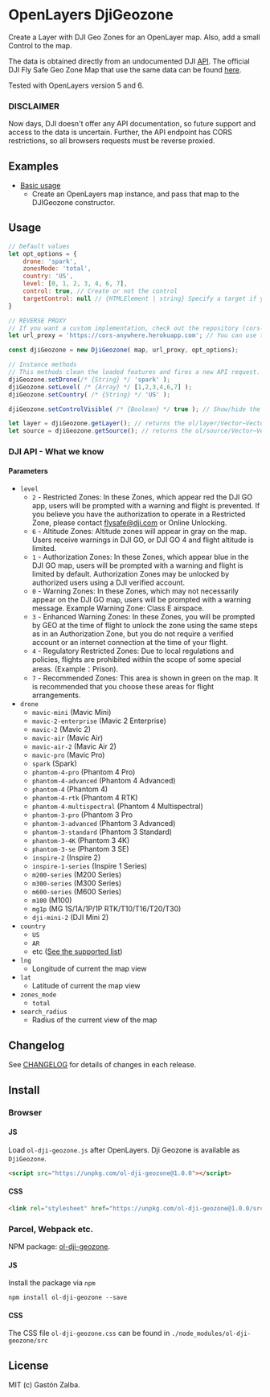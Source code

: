# OpenLayers DjiGeozone
Create a Layer with DJI Geo Zones for an OpenLayer map. Also, add a small Control to the map.

The data is obtained directly from an undocumented DJI [API](https://www-api.dji.com/api/geo/areas). The official DJI Fly Safe Geo Zone Map that use the same data can be found [here](https://www.dji.com/flysafe/geo-map).

Tested with OpenLayers version 5 and 6.

### DISCLAIMER
Now days, DJI doesn't offer any API documentation, so future support and access to the data is uncertain. Further, the API endpoint has CORS restrictions, so all browsers requests must be reverse proxied.

## Examples
- [Basic usage](http://raw.githack.com/GastonZalba/ol-dji-geozone/master/examples/dji-geozone.html)
  - Create an OpenLayers map instance, and pass that map to the DJIGeozone constructor.

## Usage
```js
// Default values
let opt_options = {
    drone: 'spark',
    zonesMode: 'total',
    country: 'US',
    level: [0, 1, 2, 3, 4, 6, 7],
    control: true, // Create or not the control
    targetControl: null // {HTMLElement | string} Specify a target if you want the control to be rendered outside of the map's viewport.
}

// REVERSE PROXY
// If you want a custom implementation, check out the repository (cors-anywhere)[https://github.com/Rob--W/cors-anywhere]
let url_proxy = 'https://cors-anywhere.herokuapp.com'; // You can use the public demo CORS Anywhere for testing

const djiGeozone = new DjiGeozone( map, url_proxy, opt_options);

// Instance methods
// This methods clean the loaded features and fires a new API request.
djiGeozone.setDrone(/* {String} */ 'spark' );
djiGeozone.setLevel( /* {Array} */ [1,2,3,4,6,7] );
djiGeozone.setCountry( /* {String} */ 'US' );

djiGeozone.setControlVisible( /* {Boolean} */ true ); // Show/hide the control

let layer = djiGeozone.getLayer(); // returns the ol/layer/Vector~VectorLayer instance
let source = djiGeozone.getSource(); // returns the ol/source/Vector~VectorSource instance
```
### DJI API - What we know
#### Parameters
- `level`
    - `2` - Restricted Zones: In these Zones, which appear red the DJI GO app, users will be prompted with a warning and flight is prevented. If you believe you have the authorization to operate in a Restricted Zone, please contact flysafe@dji.com or Online Unlocking.
    - `6` - Altitude Zones: Altitude zones will appear in gray on the map. Users receive warnings in DJI GO, or DJI GO 4 and flight altitude is limited.
    - `1` - Authorization Zones: In these Zones, which appear blue in the DJI GO map, users will be prompted with a warning and flight is limited by default. Authorization Zones may be unlocked by authorized users using a DJI verified account.
    - `0` - Warning Zones: In these Zones, which may not necessarily appear on the DJI GO map, users will be prompted with a warning message. Example Warning Zone: Class E airspace.
    - `3` - Enhanced Warning Zones: In these Zones, you will be prompted by GEO at the time of flight to unlock the zone using the same steps as in an Authorization Zone, but you do not require a verified account or an internet connection at the time of your flight.
    - `4` - Regulatory Restricted Zones: Due to local regulations and policies, flights are prohibited within the scope of some special areas. (Example：Prison).
    - `7` - Recommended Zones: This area is shown in green on the map. It is recommended that you choose these areas for flight arrangements.
- `drone`
    - `mavic-mini` (Mavic Mini)
    - `mavic-2-enterprise` (Mavic 2 Enterprise)
    - `mavic-2` (Mavic 2)
    - `mavic-air` (Mavic Air)
    - `mavic-air-2` (Mavic Air 2)
    - `mavic-pro` (Mavic Pro)
    - `spark` (Spark)
    - `phantom-4-pro` (Phantom 4 Pro)
    - `phantom-4-advanced` (Phantom 4 Advanced)
    - `phantom-4` (Phantom 4)
    - `phantom-4-rtk` (Phantom 4 RTK)
    - `phantom-4-multispectral` (Phantom 4 Multispectral)
    - `phantom-3-pro` (Phantom 3 Pro
    - `phantom-3-advanced` (Phantom 3 Advanced)
    - `phantom-3-standard` (Phantom 3 Standard)
    - `phantom-3-4K` (Phantom 3 4K)
    - `phantom-3-se` (Phantom 3 SE)
    - `inspire-2` (Inspire 2)
    - `inspire-1-series` (Inspire 1 Series)
    - `m200-series` (M200 Series)
    - `m300-series` (M300 Series)
    - `m600-series` (M600 Series)
    - `m100` (M100)
    - `mg1p` (MG 1S/1A/1P/1P RTK/T10/T16/T20/T30)
    - `dji-mini-2` (DJI Mini 2)
- `country`
    - `US`
    - `AR`
    - etc ([See the supported list](https://www.dji.com/flysafe/geo-map))
- `lng`
    - Longitude of current the map view
- `lat`
    - Latitude of current the map view
- `zones_mode`
    - `total`
- `search_radius`
    - Radius of the current view of the map

## Changelog
See [CHANGELOG](./CHANGELOG.md) for details of changes in each release.

## Install

### Browser
#### JS

Load `ol-dji-geozone.js` after OpenLayers. Dji Geozone is available as `DjiGeozone`.
```HTML
<script src="https://unpkg.com/ol-dji-geozone@1.0.0"></script>
```

#### CSS
```HTML
<link rel="stylesheet" href="https://unpkg.com/ol-dji-geozone@1.0.0/src/ol-dji-geozone.css" />
```

### Parcel, Webpack etc.
NPM package: [ol-dji-geozone](https://www.npmjs.com/package/ol-dji-geozone).
#### JS

Install the package via `npm`

    npm install ol-dji-geozone --save

#### CSS
The CSS file `ol-dji-geozone.css` can be found in `./node_modules/ol-dji-geozone/src`

## License
MIT (c) Gastón Zalba.